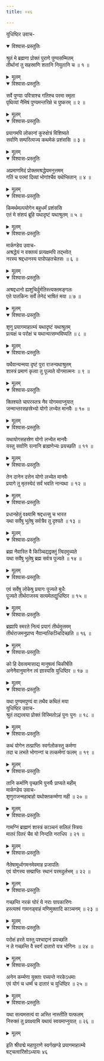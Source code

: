 ```yaml
---
title: ०४६

---
```

युधिष्ठिर उवाच-  

<details open><summary>विश्वास-प्रस्तुतिः</summary>

श्रुतं मे ब्रह्मणा प्रोक्तं पुराणे पुण्यसम्मितम्  
तीर्थानां तु सहस्राणि शतानि नियुतानि च ॥ १ ॥
</details>

<details><summary>मूलम्</summary>

श्रुतं मे ब्रह्मणा प्रोक्तं पुराणे पुण्यसम्मितम्  
तीर्थानां तु सहस्राणि शतानि नियुतानि च ॥ १ ॥
</details>



<details open><summary>विश्वास-प्रस्तुतिः</summary>

सर्वे पुण्याः पवित्राश्च गतिश्च परमा स्मृता  
पृथिव्यां नैमिषं पुण्यमन्तरिक्षे च पुष्करम् ॥ २ ॥
</details>

<details><summary>मूलम्</summary>

सर्वे पुण्याः पवित्राश्च गतिश्च परमा स्मृता  
पृथिव्यां नैमिषं पुण्यमन्तरिक्षे च पुष्करम् ॥ २ ॥
</details>



<details open><summary>विश्वास-प्रस्तुतिः</summary>

प्रयागमपि लोकानां कुरुक्षेत्रं विशिष्यते  
सर्वाणि सम्परित्यज्य कथमेकं प्रशंससि ॥ ३ ॥
</details>

<details><summary>मूलम्</summary>

प्रयागमपि लोकानां कुरुक्षेत्रं विशिष्यते  
सर्वाणि सम्परित्यज्य कथमेकं प्रशंससि ॥ ३ ॥
</details>



<details open><summary>विश्वास-प्रस्तुतिः</summary>

अप्रमाणमिदं प्रोक्तमश्रद्धेयमनुत्तमम्  
गतिं च परमां दिव्यां भोगांश्चैव यथेप्सितान् ॥ ४ ॥
</details>

<details><summary>मूलम्</summary>

अप्रमाणमिदं प्रोक्तमश्रद्धेयमनुत्तमम्  
गतिं च परमां दिव्यां भोगांश्चैव यथेप्सितान् ॥ ४ ॥
</details>



<details open><summary>विश्वास-प्रस्तुतिः</summary>

किमर्थमल्पयोगेन बहुधर्मं प्रशंससि  
एतं मे संशयं ब्रूहि यथादृष्टं यथाश्रुतम् ॥ ५ ॥
</details>

<details><summary>मूलम्</summary>

किमर्थमल्पयोगेन बहुधर्मं प्रशंससि  
एतं मे संशयं ब्रूहि यथादृष्टं यथाश्रुतम् ॥ ५ ॥
</details>



<details open><summary>विश्वास-प्रस्तुतिः</summary>

मार्कण्डेय उवाच-  
अश्रद्धेयं न वक्तव्यं प्रत्यक्षमपि तद्भवेत्  
नरस्य श्रद्दधानस्य पापोपहतचेतसः ॥ ६ ॥
</details>

<details><summary>मूलम्</summary>

मार्कण्डेय उवाच-  
अश्रद्धेयं न वक्तव्यं प्रत्यक्षमपि तद्भवेत्  
नरस्य श्रद्दधानस्य पापोपहतचेतसः ॥ ६ ॥
</details>



<details open><summary>विश्वास-प्रस्तुतिः</summary>

अश्रद्दधानो ह्यशुचिर्दुर्मतिस्त्यक्तमङ्गलः  
एते पातकिनः सर्वे तेनेदं भाषितं मया ॥ ७ ॥
</details>

<details><summary>मूलम्</summary>

अश्रद्दधानो ह्यशुचिर्दुर्मतिस्त्यक्तमङ्गलः  
एते पातकिनः सर्वे तेनेदं भाषितं मया ॥ ७ ॥
</details>



<details open><summary>विश्वास-प्रस्तुतिः</summary>

शृणु प्रयागमाहात्म्यं यथादृष्टं यथाश्रुतम्  
प्रत्यक्षं च परोक्षं च यथान्यत्सम्भविष्यति ॥ ८ ॥
</details>

<details><summary>मूलम्</summary>

शृणु प्रयागमाहात्म्यं यथादृष्टं यथाश्रुतम्  
प्रत्यक्षं च परोक्षं च यथान्यत्सम्भविष्यति ॥ ८ ॥
</details>



<details open><summary>विश्वास-प्रस्तुतिः</summary>

यथैवान्यन्मया दृष्टं पुरा राजन्यथाश्रुतम्  
शास्त्रं प्रमाणं कृत्वा तु पूज्यते योगमात्मनः ॥ ९ ॥
</details>

<details><summary>मूलम्</summary>

यथैवान्यन्मया दृष्टं पुरा राजन्यथाश्रुतम्  
शास्त्रं प्रमाणं कृत्वा तु पूज्यते योगमात्मनः ॥ ९ ॥
</details>



<details open><summary>विश्वास-प्रस्तुतिः</summary>

क्लिश्यते चापरस्तत्र नैव योगमवाप्नुयात्  
जन्मान्तरसहस्रेभ्यो योगो लभ्येत मानवैः ॥ १० ॥
</details>

<details><summary>मूलम्</summary>

क्लिश्यते चापरस्तत्र नैव योगमवाप्नुयात्  
जन्मान्तरसहस्रेभ्यो योगो लभ्येत मानवैः ॥ १० ॥
</details>



<details open><summary>विश्वास-प्रस्तुतिः</summary>

यथायोगसहस्रेण योगो लभ्येत मानवैः  
यस्तु सर्वाणि रत्नानि ब्राह्मणेभ्यः प्रयच्छति ॥ ११ ॥
</details>

<details><summary>मूलम्</summary>

यथायोगसहस्रेण योगो लभ्येत मानवैः  
यस्तु सर्वाणि रत्नानि ब्राह्मणेभ्यः प्रयच्छति ॥ ११ ॥
</details>



<details open><summary>विश्वास-प्रस्तुतिः</summary>

तेन दानेन दत्तेन योगो लभ्येत मानवैः  
प्रयागे तु मृतस्येदं सर्वं भवति नान्यथा ॥ १२ ॥
</details>

<details><summary>मूलम्</summary>

तेन दानेन दत्तेन योगो लभ्येत मानवैः  
प्रयागे तु मृतस्येदं सर्वं भवति नान्यथा ॥ १२ ॥
</details>



<details open><summary>विश्वास-प्रस्तुतिः</summary>

प्रधानहेतुं वक्ष्यामि श्रद्दधत्सु च भारत  
यथा सर्वेषु भूतेषु सर्वत्रैव तु दृश्यते ॥ १३ ॥
</details>

<details><summary>मूलम्</summary>

प्रधानहेतुं वक्ष्यामि श्रद्दधत्सु च भारत  
यथा सर्वेषु भूतेषु सर्वत्रैव तु दृश्यते ॥ १३ ॥
</details>



<details open><summary>विश्वास-प्रस्तुतिः</summary>

ब्रह्म नैवास्ति वै किञ्चिद्यद्वक्तुं त्विदमुच्यते  
यथा सर्वेषु भूतेषु ब्रह्म सर्वत्र पूज्यते ॥ १४ ॥
</details>

<details><summary>मूलम्</summary>

ब्रह्म नैवास्ति वै किञ्चिद्यद्वक्तुं त्विदमुच्यते  
यथा सर्वेषु भूतेषु ब्रह्म सर्वत्र पूज्यते ॥ १४ ॥
</details>



<details open><summary>विश्वास-प्रस्तुतिः</summary>

एवं सर्वेषु लोकेषु प्रयागः पूज्यते बुधैः  
पूज्यते तीर्थराजस्य सत्यमेतद्युधिष्ठिर ॥ १५ ॥
</details>

<details><summary>मूलम्</summary>

एवं सर्वेषु लोकेषु प्रयागः पूज्यते बुधैः  
पूज्यते तीर्थराजस्य सत्यमेतद्युधिष्ठिर ॥ १५ ॥
</details>



<details open><summary>विश्वास-प्रस्तुतिः</summary>

ब्रह्मापि स्मरते नित्यं प्रयागं तीर्थमुत्तमम्  
तीर्थराजमनुप्राप्य नैवान्यत्किञ्चिदिच्छति ॥ १६ ॥
</details>

<details><summary>मूलम्</summary>

ब्रह्मापि स्मरते नित्यं प्रयागं तीर्थमुत्तमम्  
तीर्थराजमनुप्राप्य नैवान्यत्किञ्चिदिच्छति ॥ १६ ॥
</details>



<details open><summary>विश्वास-प्रस्तुतिः</summary>

को हि देवत्वमासाद्य मानुषत्वं चिकीर्षति  
अनेनैवानुमानेन त्वं ज्ञास्यसि युधिष्ठिर ॥ १७ ॥
</details>

<details><summary>मूलम्</summary>

को हि देवत्वमासाद्य मानुषत्वं चिकीर्षति  
अनेनैवानुमानेन त्वं ज्ञास्यसि युधिष्ठिर ॥ १७ ॥
</details>



<details open><summary>विश्वास-प्रस्तुतिः</summary>

यथा पुण्यमपुण्यं वा तथैव कथितं मया  
युधिष्ठिर उवाच-  
श्रुतं तद्यत्त्वया प्रोक्तं विस्मितोऽहं पुनः पुनः ॥ १८ ॥
</details>

<details><summary>मूलम्</summary>

यथा पुण्यमपुण्यं वा तथैव कथितं मया  
युधिष्ठिर उवाच-  
श्रुतं तद्यत्त्वया प्रोक्तं विस्मितोऽहं पुनः पुनः ॥ १८ ॥
</details>



<details open><summary>विश्वास-प्रस्तुतिः</summary>

कथं योगेन तत्प्राप्तिः स्वर्गलोकस्तु कर्मणा  
तदा च लभते भोगान्गां च तत्कर्मणां फलम् ॥ १९ ॥
</details>

<details><summary>मूलम्</summary>

कथं योगेन तत्प्राप्तिः स्वर्गलोकस्तु कर्मणा  
तदा च लभते भोगान्गां च तत्कर्मणां फलम् ॥ १९ ॥
</details>



<details open><summary>विश्वास-प्रस्तुतिः</summary>

तानि कर्माणि पृच्छामि पुनर्यैः प्राप्यते महीम्  
मार्कण्डेय उवाच-  
शृणुराजन्महाबाहो यथोक्तकर्म्मणा मही ॥ २० ॥
</details>

<details><summary>मूलम्</summary>

तानि कर्माणि पृच्छामि पुनर्यैः प्राप्यते महीम्  
मार्कण्डेय उवाच-  
शृणुराजन्महाबाहो यथोक्तकर्म्मणा मही ॥ २० ॥
</details>



<details open><summary>विश्वास-प्रस्तुतिः</summary>

गामग्निं ब्राह्मणं शास्त्रं काञ्चनं सलिलं स्त्रियः  
मातरं पितरं चैव यो निन्दति नराधिप ॥ २१ ॥
</details>

<details><summary>मूलम्</summary>

गामग्निं ब्राह्मणं शास्त्रं काञ्चनं सलिलं स्त्रियः  
मातरं पितरं चैव यो निन्दति नराधिप ॥ २१ ॥
</details>



<details open><summary>विश्वास-प्रस्तुतिः</summary>

नैतेषामूर्ध्वगमनमेवमाह प्रजापतिः  
एवं योगस्य सम्प्राप्तिः स्थानं परमदुर्लभम् ॥ २२ ॥
</details>

<details><summary>मूलम्</summary>

नैतेषामूर्ध्वगमनमेवमाह प्रजापतिः  
एवं योगस्य सम्प्राप्तिः स्थानं परमदुर्लभम् ॥ २२ ॥
</details>



<details open><summary>विश्वास-प्रस्तुतिः</summary>

गच्छन्ति नरकं घोरं ये नराः पापकारिणः  
हस्त्यश्वं गामनड्वाहं मणिमुक्तादि काञ्चनम् ॥ २३ ॥
</details>

<details><summary>मूलम्</summary>

गच्छन्ति नरकं घोरं ये नराः पापकारिणः  
हस्त्यश्वं गामनड्वाहं मणिमुक्तादि काञ्चनम् ॥ २३ ॥
</details>



<details open><summary>विश्वास-प्रस्तुतिः</summary>

परोक्षं हरते यस्तु पश्चाद्दानं प्रयच्छति  
न ते गच्छन्ति वै स्वर्गं दातारो यत्र भोगिनः ॥ २४ ॥
</details>

<details><summary>मूलम्</summary>

परोक्षं हरते यस्तु पश्चाद्दानं प्रयच्छति  
न ते गच्छन्ति वै स्वर्गं दातारो यत्र भोगिनः ॥ २४ ॥
</details>



<details open><summary>विश्वास-प्रस्तुतिः</summary>

अनेन कर्म्मणा युक्ताः पच्यन्ते नरकेऽधमाः  
एवं योगं च धर्म्मं च दातारं च युधिष्ठिर ॥ २५ ॥
</details>

<details><summary>मूलम्</summary>

अनेन कर्म्मणा युक्ताः पच्यन्ते नरकेऽधमाः  
एवं योगं च धर्म्मं च दातारं च युधिष्ठिर ॥ २५ ॥
</details>



<details open><summary>विश्वास-प्रस्तुतिः</summary>

यथा सत्यमसत्यं वा अस्ति नास्तीति यत्फलम्  
निरुक्तं तु प्रवक्ष्यामि यथायं स्वयमाप्नुयात् ॥ २६ ॥
</details>

<details><summary>मूलम्</summary>

यथा सत्यमसत्यं वा अस्ति नास्तीति यत्फलम्  
निरुक्तं तु प्रवक्ष्यामि यथायं स्वयमाप्नुयात् ॥ २६ ॥
</details>


इति श्रीपाद्मे महापुराणे स्वर्गखण्डे प्रयागमाहात्म्ये  
षट्चत्वारिंशोऽध्यायः ४६